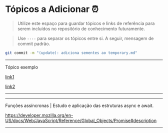 # Tópicos a Adicionar ⏰
 > Utilize este espaço para guardar tópicos e links de referência para serem incluídos no repositório de conhecimento futuramente.

 > Use `----` para separar os tópicos entre si. A seguir, mensagem de commit padrão. 

```bash
git commit -m "(update): adiciona sementes ao temporary.md"
```

----
Tópico exemplo

[link1](link)

[link2](link)

----


----
Funções assíncronas | Estudo e aplicação das estruturas async e await.

https://developer.mozilla.org/en-US/docs/Web/JavaScript/Reference/Global_Objects/Promise#description

----